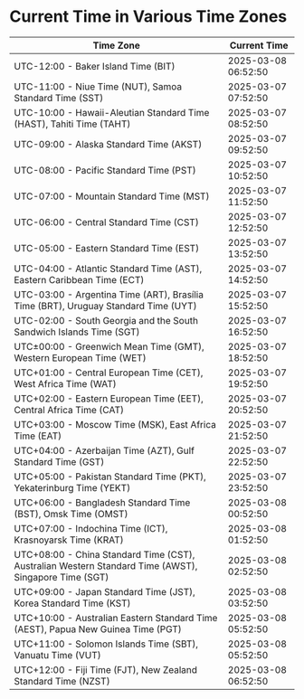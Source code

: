 # Current Time in Various Time Zones

| Time Zone | Current Time |
|-----------|--------------|
| UTC-12:00 - Baker Island Time (BIT) | 2025-03-08 06:52:50 |
| UTC-11:00 - Niue Time (NUT), Samoa Standard Time (SST) | 2025-03-07 07:52:50 |
| UTC-10:00 - Hawaii-Aleutian Standard Time (HAST), Tahiti Time (TAHT) | 2025-03-07 08:52:50 |
| UTC-09:00 - Alaska Standard Time (AKST) | 2025-03-07 09:52:50 |
| UTC-08:00 - Pacific Standard Time (PST) | 2025-03-07 10:52:50 |
| UTC-07:00 - Mountain Standard Time (MST) | 2025-03-07 11:52:50 |
| UTC-06:00 - Central Standard Time (CST) | 2025-03-07 12:52:50 |
| UTC-05:00 - Eastern Standard Time (EST) | 2025-03-07 13:52:50 |
| UTC-04:00 - Atlantic Standard Time (AST), Eastern Caribbean Time (ECT) | 2025-03-07 14:52:50 |
| UTC-03:00 - Argentina Time (ART), Brasília Time (BRT), Uruguay Standard Time (UYT) | 2025-03-07 15:52:50 |
| UTC-02:00 - South Georgia and the South Sandwich Islands Time (SGT) | 2025-03-07 16:52:50 |
| UTC±00:00 - Greenwich Mean Time (GMT), Western European Time (WET) | 2025-03-07 18:52:50 |
| UTC+01:00 - Central European Time (CET), West Africa Time (WAT) | 2025-03-07 19:52:50 |
| UTC+02:00 - Eastern European Time (EET), Central Africa Time (CAT) | 2025-03-07 20:52:50 |
| UTC+03:00 - Moscow Time (MSK), East Africa Time (EAT) | 2025-03-07 21:52:50 |
| UTC+04:00 - Azerbaijan Time (AZT), Gulf Standard Time (GST) | 2025-03-07 22:52:50 |
| UTC+05:00 - Pakistan Standard Time (PKT), Yekaterinburg Time (YEKT) | 2025-03-07 23:52:50 |
| UTC+06:00 - Bangladesh Standard Time (BST), Omsk Time (OMST) | 2025-03-08 00:52:50 |
| UTC+07:00 - Indochina Time (ICT), Krasnoyarsk Time (KRAT) | 2025-03-08 01:52:50 |
| UTC+08:00 - China Standard Time (CST), Australian Western Standard Time (AWST), Singapore Time (SGT) | 2025-03-08 02:52:50 |
| UTC+09:00 - Japan Standard Time (JST), Korea Standard Time (KST) | 2025-03-08 03:52:50 |
| UTC+10:00 - Australian Eastern Standard Time (AEST), Papua New Guinea Time (PGT) | 2025-03-08 05:52:50 |
| UTC+11:00 - Solomon Islands Time (SBT), Vanuatu Time (VUT) | 2025-03-08 05:52:50 |
| UTC+12:00 - Fiji Time (FJT), New Zealand Standard Time (NZST) | 2025-03-08 06:52:50 |
